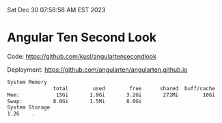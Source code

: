 Sat Dec 30 07:58:58 AM EST 2023

# Angular Ten Second Look

Code: https://github.com/kusl/angulartensecondlook

Deployment: https://github.com/angularten/angularten.github.io

```bash
System Memory
               total        used        free      shared  buff/cache   available
Mem:            15Gi       1.9Gi       3.2Gi       272Mi        10Gi        13Gi
Swap:          8.0Gi       1.5Mi       8.0Gi
System Storage
1.2G	.
